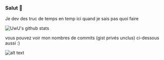 ### Salut 👋

Je dev des truc de temps en temp ici quand je sais pas quoi faire

![UwU's github stats](https://github-readme-stats.vercel.app/api?username=UwU0001&count_private=true&show_icons=true&title_color=922cc9&icon_color=922cc9&bg_color=ffffff)

vous pouvez voir mon nombres de commits (gist privés unclus) ci-dessous aussi :)

![alt text](https://i.imgur.com/z8JcL9c.png)

<!--
**UwU0001/UwU0001** is a ✨ _special_ ✨ repository because its `README.md` (this file) appears on your GitHub profile.

Here are some ideas to get you started:

- 🔭 I’m currently working on ...
- 🌱 I’m currently learning ...
- 👯 I’m looking to collaborate on ...
- 🤔 I’m looking for help with ...
- 💬 Ask me about ...
- 📫 How to reach me: ...
- 😄 Pronouns: ...
- ⚡ Fun fact: ...
-->
